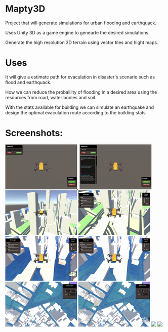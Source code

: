 # Mapty3D

 Project that will generate simulations for urban flooding and earthquack.
 
 Uses Unity 3D as a game engine to genearte the desired simulations.
 
 Generate the high resolution 3D terrain using vector tiles and hight maps.
 
 
 
# Uses

It will give a estimate path for evaculation in disaster's scenario such as flood and earthquack.

How we can reduce the probalility of flooding in a desired area using the resources from road, water bodies and soil.

With the stats available for building we can simulate an earthquake and design the optimal evaculation route according to the building stats
 

# Screenshots:
<p float="left">
<img width="45%" src="https://github.com/tom635/Mapty3D/blob/main/Screenshorts/Screenshot%202022-10-10%20at%2011.25.57%20AM.png">,
 <img width="45%" src="https://github.com/tom635/Mapty3D/blob/main/Screenshorts/Screenshot%202022-10-10%20at%2011.26.09%20AM.png">
  <img width="45%" src="https://github.com/tom635/Mapty3D/blob/main/Screenshorts/Screenshot%202022-10-10%20at%2011.26.43%20AM.png">
  <img width="45%" src="https://github.com/tom635/Mapty3D/blob/main/Screenshorts/Screenshot%202022-10-10%20at%2011.26.51%20AM.png">
   <img width="45%" src="https://github.com/tom635/Mapty3D/blob/main/Screenshorts/Screenshot%202022-10-10%20at%2011.26.55%20AM.png">
    <img width="45%" src="https://github.com/tom635/Mapty3D/blob/main/Screenshorts/Screenshot%202022-10-10%20at%2011.27.02%20AM.png">
     <img width="45%" src="https://github.com/tom635/Mapty3D/blob/main/Screenshorts/Screenshot%202022-10-10%20at%2011.27.18%20AM.png">
      <img width="45%" src="https://github.com/tom635/Mapty3D/blob/main/Screenshorts/Screenshot%202022-10-10%20at%2011.27.22%20AM.png">
         <img width="45%" src="https://github.com/tom635/Mapty3D/blob/main/Screenshorts/Screenshot%202022-10-10%20at%2011.28.01%20AM.png">
            <img width="45%" src="https://github.com/tom635/Mapty3D/blob/main/Screenshorts/Screenshot%202022-10-10%20at%2011.28.21%20AM.png">
</p>
